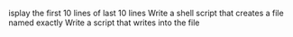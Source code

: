 isplay the first 10 lines of
last 10 lines
Write a shell script that creates a file named exactly
Write a script that writes into the file 
